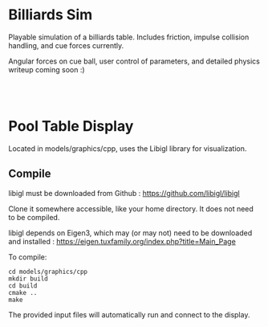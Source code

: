 # Billiards Sim

Playable simulation of a billiards table. Includes friction, impulse collision handling, and cue forces currently. 

Angular forces on cue ball, user control of parameters, and detailed physics writeup coming soon :)


<br><br>

# Pool Table Display

Located in models/graphics/cpp, uses the Libigl library for visualization. 

## Compile

libigl must be downloaded from Github : https://github.com/libigl/libigl

Clone it somewhere accessible, like your home directory. It does not need to be compiled.

libigl depends on Eigen3, which may (or may not) need to be downloaded and installed : https://eigen.tuxfamily.org/index.php?title=Main_Page

To compile:
```
cd models/graphics/cpp
mkdir build
cd build
cmake ..
make
```

The provided input files will automatically run and connect to the display.
